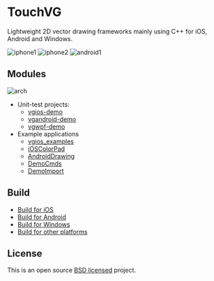 # TouchVG

Lightweight 2D vector drawing frameworks mainly using C++ for iOS, Android and Windows.

![iphone1](http://touchvg.github.io/images/iphone1.png)
![iphone2](http://touchvg.github.io/images/iphone2.png)
![android1](http://touchvg.github.io/images/android1.png)

## Modules

![arch](http://touchvg.github.io/images/arch.svg)

- Unit-test projects:
  - [vgios-demo][vgios-demo]
  - [vgandroid-demo][vgandroid-demo]
  - [vgwpf-demo][vgwpf-demo]
- Example applications
  - [vgios_examples][vgios_examples]
  - [iOSColorPad][iOSColorPad]
  - [AndroidDrawing][AndroidDrawing]
  - [DemoCmds][DemoCmds]
  - [DemoImport][DemoImport]

[vgcore]: https://github.com/rhcad/vgcore
[vgios]: https://github.com/rhcad/vgios
[vgandroid]: https://github.com/rhcad/vgandroid
[vgwpf]: https://github.com/rhcad/vgwpf
[vgios-demo]: https://github.com/rhcad/vgios-demo
[vgandroid-demo]: https://github.com/rhcad/vgandroid-demo
[vgwpf-demo]: https://github.com/rhcad/vgwpf-demo
[vgios_examples]: https://github.com/rhcad/vgios_examples
[iOSColorPad]: https://github.com/rhcad/iOSColorPad
[AndroidDrawing]: https://github.com/rhcad/AndroidDrawing
[DemoCmds]: https://github.com/rhcad/DemoCmds
[DemoImport]: https://github.com/rhcad/DemoImport

## Build

- [Build for iOS](ios/README.md)
- [Build for Android](android/README.md)
- [Build for Windows](wpf/README.md)
- [Build for other platforms](core/README.md)

## License

This is an open source [BSD licensed](LICENSE) project.
